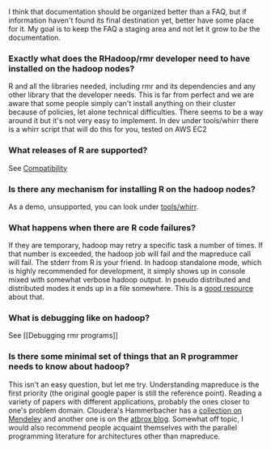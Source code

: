 I think that documentation should be organized better than a FAQ, but if information haven't found its final destination yet, better have some place for it. My goal is to keep the FAQ a staging area and not let it grow to *be* the documentation.

### Exactly what does the RHadoop/rmr developer need to have installed on the hadoop nodes?
R and  all the libraries needed, including rmr and its dependencies and any other library that the developer needs. This is far from perfect and we are aware that some people simply can't install anything on their cluster because of policies, let alone technical difficulties. There seems to be a way around it but it's not very easy to implement. In dev under tools/whirr there is a whirr script that will do this for you, tested on AWS EC2

### What releases of R are supported?
See [Compatibility](https://github.com/RevolutionAnalytics/RHadoop/blob/master/rmr/pkg/docs/compatibility.md)

### Is there any mechanism for installing R on the hadoop nodes?
As a demo, unsupported, you can look under [tools/whirr](https://github.com/RevolutionAnalytics/RHadoop/tree/master/rmr/pkg/tools/whirr). 
 
### What happens when there are R code failures?

If they are temporary, hadoop may retry a specific task a number of times. If that number is exceeded, the hadoop job will fail and the mapreduce call will fail. The stderr from R is your friend. In hadoop standalone mode, which is highly recommended for development, it simply shows up in console mixed with somewhat verbose hadoop output. In pseudo distributed and distributed modes it ends up in a file somewhere. This is a [good resource](http://www.cloudera.com/blog/2009/09/apache-hadoop-log-files-where-to-find-them-in-cdh-and-what-info-they-contain/) about that.

### What is debugging like on hadoop?

See [[Debugging rmr programs]]
 
### Is there some minimal set of things that an R programmer needs to know about hadoop?

This isn't an easy question, but let me try. Understanding mapreduce is the first priority (the original google paper is still the reference point). Reading a variety of papers with different applications, probably the ones closer to one's problem domain. Cloudera's Hammerbacher has a [collection on Mendeley](http://www.mendeley.com/groups/1058401/mapreduce-applications/) and another one is on the [atbrox blog](http://atbrox.com/2011/11/09/mapreduce-hadoop-algorithms-in-academic-papers-5th-update-%E2%80%93-nov-2011/). Somewhat off topic, I would also recommend people acquaint themselves with the parallel programming literature for architectures other than mapreduce.